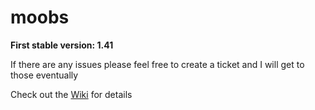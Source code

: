 # moobs

**First stable version: 1.41**

If there are any issues please feel free to create a ticket and I will get to those eventually

Check out the [Wiki](https://github.com/moo-the-cow/moobot-obs/wiki) for details
